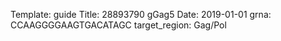 Template: guide
Title: 28893790 gGag5
Date: 2019-01-01
grna: CCAAGGGGAAGTGACATAGC
target_region: Gag/Pol
